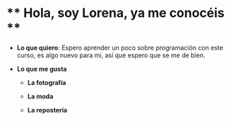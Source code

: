 # ** Hola, soy Lorena, ya me conocéis **

* **Lo que quiero**:
Espero aprender un poco sobre programación con este curso, es algo nuevo para mí, así que espero que se me de bien.

* **Lo que me gusta**
   * **La fotografía**

   * **La moda**

   * **La repostería**
